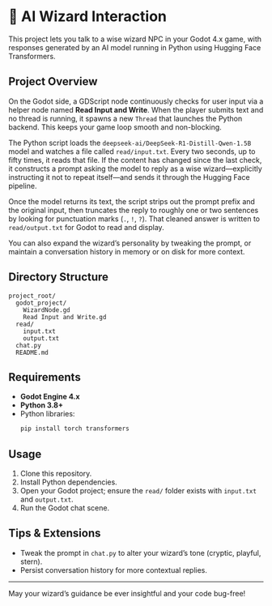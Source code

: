 # 🧙 AI Wizard Interaction

This project lets you talk to a wise wizard NPC in your Godot 4.x game, with responses generated by an AI model running in Python using Hugging Face Transformers.

## Project Overview

On the Godot side, a GDScript node continuously checks for user input via a helper node named **Read Input and Write**. When the player submits text and no thread is running, it spawns a new `Thread` that launches the Python backend. This keeps your game loop smooth and non-blocking.

The Python script loads the `deepseek-ai/DeepSeek-R1-Distill-Qwen-1.5B` model and watches a file called `read/input.txt`. Every two seconds, up to fifty times, it reads that file. If the content has changed since the last check, it constructs a prompt asking the model to reply as a wise wizard—explicitly instructing it not to repeat itself—and sends it through the Hugging Face pipeline.

Once the model returns its text, the script strips out the prompt prefix and the original input, then truncates the reply to roughly one or two sentences by looking for punctuation marks (`.`, `!`, `?`). That cleaned answer is written to `read/output.txt` for Godot to read and display.

You can also expand the wizard’s personality by tweaking the prompt, or maintain a conversation history in memory or on disk for more context.

## Directory Structure

```
project_root/
  godot_project/
    WizardNode.gd
    Read Input and Write.gd
  read/
    input.txt
    output.txt
  chat.py
  README.md
```

## Requirements

- **Godot Engine 4.x**  
- **Python 3.8+**  
- Python libraries:
  ```bash
  pip install torch transformers
  ```

## Usage

1. Clone this repository.  
2. Install Python dependencies.  
3. Open your Godot project; ensure the `read/` folder exists with `input.txt` and `output.txt`.  
4. Run the Godot chat scene.

## Tips & Extensions

- Tweak the prompt in `chat.py` to alter your wizard’s tone (cryptic, playful, stern).  
- Persist conversation history for more contextual replies.

---

May your wizard’s guidance be ever insightful and your code bug-free!  
